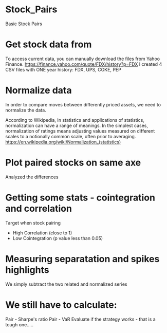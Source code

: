 # Stock_Pairs
Basic Stock Pairs

# Get stock data from
To access current data, you can manually download the files from Yahoo Finance.
https://finance.yahoo.com/quote/FDX/history?p=FDX
I created 4 CSV files with ONE year history: FDX, UPS, COKE, PEP


# Normalize data
In order to compare moves between differently priced assets, we need to normalize the data.

According to Wikipedia,
In statistics and applications of statistics, normalization can have a range of meanings. In the simplest cases, normalization of ratings means adjusting values measured on different scales to a notionally common scale, often prior to averaging.
https://en.wikipedia.org/wiki/Normalization_(statistics)

# Plot paired stocks on same axe
Analyzed the differences

# Getting some stats - cointegration and correlation
Target when stock pairing
  * High Correlation (close to 1)
  * Low Cointegration (p value less than 0.05)
  
# Measuring separatation and spikes highlights
We simply subtract the two related and normalized series

# We still have to calculate:
  Pair - Sharpe's ratio
  Pair - VaR
  Evaluate if the strategy works - that is a tough one.....
